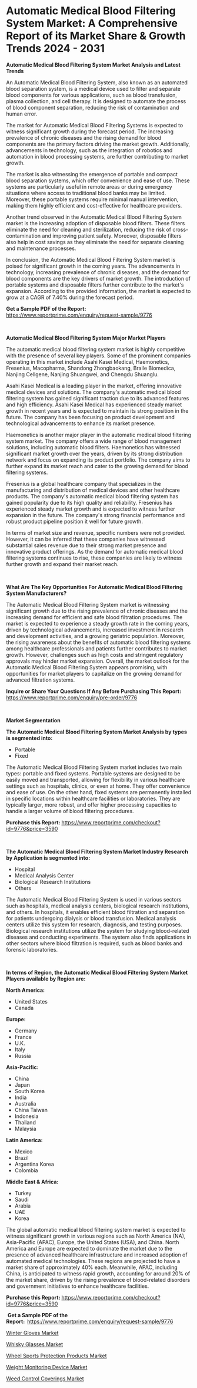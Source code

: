 <p><h1>Automatic Medical Blood Filtering System Market: A Comprehensive Report of its Market Share & Growth Trends 2024 - 2031</h1></p><p><strong>Automatic Medical Blood Filtering System Market Analysis and Latest Trends</strong></p>
<p><p>An Automatic Medical Blood Filtering System, also known as an automated blood separation system, is a medical device used to filter and separate blood components for various applications, such as blood transfusion, plasma collection, and cell therapy. It is designed to automate the process of blood component separation, reducing the risk of contamination and human error.</p><p>The market for Automatic Medical Blood Filtering Systems is expected to witness significant growth during the forecast period. The increasing prevalence of chronic diseases and the rising demand for blood components are the primary factors driving the market growth. Additionally, advancements in technology, such as the integration of robotics and automation in blood processing systems, are further contributing to market growth.</p><p>The market is also witnessing the emergence of portable and compact blood separation systems, which offer convenience and ease of use. These systems are particularly useful in remote areas or during emergency situations where access to traditional blood banks may be limited. Moreover, these portable systems require minimal manual intervention, making them highly efficient and cost-effective for healthcare providers.</p><p>Another trend observed in the Automatic Medical Blood Filtering System market is the increasing adoption of disposable blood filters. These filters eliminate the need for cleaning and sterilization, reducing the risk of cross-contamination and improving patient safety. Moreover, disposable filters also help in cost savings as they eliminate the need for separate cleaning and maintenance processes.</p><p>In conclusion, the Automatic Medical Blood Filtering System market is poised for significant growth in the coming years. The advancements in technology, increasing prevalence of chronic diseases, and the demand for blood components are the key drivers of market growth. The introduction of portable systems and disposable filters further contribute to the market's expansion. According to the provided information, the market is expected to grow at a CAGR of 7.40% during the forecast period.</p></p>
<p><strong>Get a Sample PDF of the Report:&nbsp;</strong> <a href="https://www.reportprime.com/enquiry/request-sample/9776">https://www.reportprime.com/enquiry/request-sample/9776</a></p>
<p>&nbsp;</p>
<p><strong>Automatic Medical Blood Filtering System Major Market Players</strong></p>
<p><p>The automatic medical blood filtering system market is highly competitive with the presence of several key players. Some of the prominent companies operating in this market include Asahi Kasei Medical, Haemonetics, Fresenius, Macopharma, Shandong Zhongbaokang, Braile Biomedica, Nanjing Cellgene, Nanjing Shuangwei, and Chengdu Shuanglu. </p><p>Asahi Kasei Medical is a leading player in the market, offering innovative medical devices and solutions. The company's automatic medical blood filtering system has gained significant traction due to its advanced features and high efficiency. Asahi Kasei Medical has experienced steady market growth in recent years and is expected to maintain its strong position in the future. The company has been focusing on product development and technological advancements to enhance its market presence.</p><p>Haemonetics is another major player in the automatic medical blood filtering system market. The company offers a wide range of blood management solutions, including automatic blood filters. Haemonetics has witnessed significant market growth over the years, driven by its strong distribution network and focus on expanding its product portfolio. The company aims to further expand its market reach and cater to the growing demand for blood filtering systems.</p><p>Fresenius is a global healthcare company that specializes in the manufacturing and distribution of medical devices and other healthcare products. The company's automatic medical blood filtering system has gained popularity due to its high quality and reliability. Fresenius has experienced steady market growth and is expected to witness further expansion in the future. The company's strong financial performance and robust product pipeline position it well for future growth.</p><p>In terms of market size and revenue, specific numbers were not provided. However, it can be inferred that these companies have witnessed substantial sales revenue due to their strong market presence and innovative product offerings. As the demand for automatic medical blood filtering systems continues to rise, these companies are likely to witness further growth and expand their market reach.</p></p>
<p>&nbsp;</p>
<p><strong>What Are The Key Opportunities For Automatic Medical Blood Filtering System Manufacturers?</strong></p>
<p><p>The Automatic Medical Blood Filtering System market is witnessing significant growth due to the rising prevalence of chronic diseases and the increasing demand for efficient and safe blood filtration procedures. The market is expected to experience a steady growth rate in the coming years, driven by technological advancements, increased investment in research and development activities, and a growing geriatric population. Moreover, the rising awareness about the benefits of automatic blood filtering systems among healthcare professionals and patients further contributes to market growth. However, challenges such as high costs and stringent regulatory approvals may hinder market expansion. Overall, the market outlook for the Automatic Medical Blood Filtering System appears promising, with opportunities for market players to capitalize on the growing demand for advanced filtration systems.</p></p>
<p><strong>Inquire or Share Your Questions If Any Before Purchasing This Report:</strong> <a href="https://www.reportprime.com/enquiry/pre-order/9776">https://www.reportprime.com/enquiry/pre-order/9776</a></p>
<p>&nbsp;</p>
<p><strong>Market Segmentation</strong></p>
<p><strong>The Automatic Medical Blood Filtering System Market Analysis by types is segmented into:</strong></p>
<p><ul><li>Portable</li><li>Fixed</li></ul></p>
<p><p>The Automatic Medical Blood Filtering System market includes two main types: portable and fixed systems. Portable systems are designed to be easily moved and transported, allowing for flexibility in various healthcare settings such as hospitals, clinics, or even at home. They offer convenience and ease of use. On the other hand, fixed systems are permanently installed in specific locations within healthcare facilities or laboratories. They are typically larger, more robust, and offer higher processing capacities to handle a larger volume of blood filtering procedures.</p></p>
<p><strong>Purchase this Report:&nbsp;</strong><a href="https://www.reportprime.com/checkout?id=9776&price=3590">https://www.reportprime.com/checkout?id=9776&price=3590</a></p>
<p>&nbsp;</p>
<p><strong>The Automatic Medical Blood Filtering System Market Industry Research by Application is segmented into:</strong></p>
<p><ul><li>Hospital</li><li>Medical Analysis Center</li><li>Biological Research Institutions</li><li>Others</li></ul></p>
<p><p>The Automatic Medical Blood Filtering System is used in various sectors such as hospitals, medical analysis centers, biological research institutions, and others. In hospitals, it enables efficient blood filtration and separation for patients undergoing dialysis or blood transfusion. Medical analysis centers utilize this system for research, diagnosis, and testing purposes. Biological research institutions utilize the system for studying blood-related diseases and conducting experiments. The system also finds applications in other sectors where blood filtration is required, such as blood banks and forensic laboratories.</p></p>
<p>&nbsp;</p>
<p><strong>In terms of Region, the Automatic Medical Blood Filtering System Market Players available by Region are:</strong></p>
<p>
    <p> <strong> North America: </strong>
        <ul>
            <li>United States</li>
            <li>Canada</li>
        </ul>
        </p> 
    <p> <strong> Europe: </strong>
        <ul>
            <li>Germany</li>
            <li>France</li>
            <li>U.K.</li>
            <li>Italy</li>
            <li>Russia</li>
        </ul>
        </p> 
    <p> <strong> Asia-Pacific: </strong>
        <ul>
            <li>China</li>
            <li>Japan</li>
            <li>South Korea</li>
            <li>India</li>
            <li>Australia</li>
            <li>China Taiwan</li>
            <li>Indonesia</li>
            <li>Thailand</li>
            <li>Malaysia</li>
        </ul>
        </p> 
    <p> <strong> Latin America: </strong>
        <ul>
            <li>Mexico</li>
            <li>Brazil</li>
            <li>Argentina Korea</li>
            <li>Colombia</li>
        </ul>
        </p> 
    <p> <strong> Middle East & Africa: </strong>
        <ul>
            <li>Turkey</li>
            <li>Saudi</li>
            <li>Arabia</li>
            <li>UAE</li>
            <li>Korea</li>
        </ul>
    </p>
    </p>
<p><p>The global automatic medical blood filtering system market is expected to witness significant growth in various regions such as North America (NA), Asia-Pacific (APAC), Europe, the United States (USA), and China. North America and Europe are expected to dominate the market due to the presence of advanced healthcare infrastructure and increased adoption of automated medical technologies. These regions are projected to have a market share of approximately 40% each. Meanwhile, APAC, including China, is anticipated to witness rapid growth, accounting for around 20% of the market share, driven by the rising prevalence of blood-related disorders and government initiatives to enhance healthcare facilities.</p></p>
<p><strong>Purchase this Report: </strong><a href="https://www.reportprime.com/checkout?id=9776&price=3590">https://www.reportprime.com/checkout?id=9776&price=3590</a></p>
<p>&nbsp;<strong>Get a Sample PDF of the Report:&nbsp;&nbsp;</strong><a href="https://www.reportprime.com/enquiry/request-sample/9776">https://www.reportprime.com/enquiry/request-sample/9776</a></p>
<p><strong></strong></p>
<p><p><a href="https://medium.com/@loretadervishi2013/winter-gloves-market-share-evolution-and-market-growth-trends-2024-2031-bdef925c44f2">Winter Gloves Market</a></p><p><a href="https://medium.com/@loretadervishi2013/decoding-whisky-glasses-market-metrics-market-share-trends-and-growth-patterns-fb67c8d6ba7b">Whisky Glasses Market</a></p><p><a href="https://medium.com/p/e70103f68e52/edit">Wheel Sports Protection Products Market</a></p><p><a href="https://medium.com/@loretadervishi2013/weight-monitoring-device-nbsp-market-focuses-on-market-share-size-and-projected-forecast-till-2031-dc5b31605cda">Weight Monitoring Device Market</a></p><p><a href="https://medium.com/@rachelyoung56/weed-control-coverings-market-competitive-analysis-market-trends-and-forecast-to-2031-b8b10894964a">Weed Control Coverings Market</a></p></p>